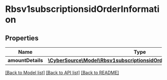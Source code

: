 # Rbsv1subscriptionsidOrderInformation

## Properties
Name | Type | Description | Notes
------------ | ------------- | ------------- | -------------
**amountDetails** | [**\CyberSource\Model\Rbsv1subscriptionsidOrderInformationAmountDetails**](Rbsv1subscriptionsidOrderInformationAmountDetails.md) |  | [optional] 

[[Back to Model list]](../README.md#documentation-for-models) [[Back to API list]](../README.md#documentation-for-api-endpoints) [[Back to README]](../README.md)


